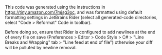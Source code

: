 This code was generated using the instructions in <https://tiny.amazon.com/7mjsg3oc>,
and was formatted using default formatting settings in JetBrains Rider
(select all generated-code directories, select "Code > Reformat" Code in toolbar).

Before doing so, ensure that Rider is configured to add newlines at the end of
every file on save (Preferences > Editor > Code Style > C# > "Line Breaks and Wrapping" tab > "Line feed at end of file")
otherwise your diff will be polluted by newline removal.
